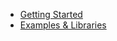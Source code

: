 <!-- docs/_sidebar.md -->

* [Getting Started](/en/index.md)
* [Examples & Libraries](/en/example.md)
